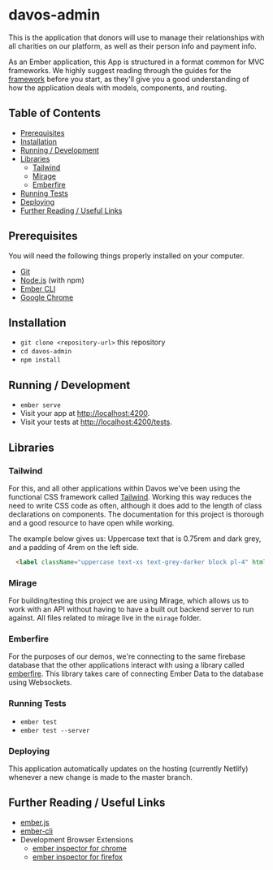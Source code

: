 # davos-admin

This is the application that donors will use to manage their relationships with all charities on our platform, as well as their person info and payment info.

As an Ember application, this App is structured in a format common for MVC frameworks. We highly suggest reading through the guides for the [framework](https://emberjs.com/guides) before you start, as they'll give you a good understanding of how the application deals with models, components, and routing.

## Table of Contents

- [Prerequisites](#prerequisites)
- [Installation](#installation)
- [Running / Development](#running--development)
- [Libraries](#libraries)
  - [Tailwind](#tailwind)
  - [Mirage](#mirage)
  - [Emberfire](#emberfire)
- [Running Tests](#running-tests)
- [Deploying](#deploying)
- [Further Reading / Useful Links](#Further-Reading--Useful-Links)

## Prerequisites

You will need the following things properly installed on your computer.

* [Git](https://git-scm.com/)
* [Node.js](https://nodejs.org/) (with npm)
* [Ember CLI](https://ember-cli.com/)
* [Google Chrome](https://google.com/chrome/)

## Installation

* `git clone <repository-url>` this repository
* `cd davos-admin`
* `npm install`

## Running / Development

* `ember serve`
* Visit your app at [http://localhost:4200](http://localhost:4200).
* Visit your tests at [http://localhost:4200/tests](http://localhost:4200/tests).

## Libraries

### Tailwind

For this, and all other applications within Davos we've been using the functional CSS framework called [Tailwind](https://tailwindcss.com/). Working this way reduces the need to write CSS code as often, although it does add to the length of class declarations on components. The documentation for this project is thorough and a good resource to have open while working.

The example below gives us: Uppercase text that is 0.75rem and dark grey, and a padding of 4rem on the left side.

```html
  <label className="uppercase text-xs text-grey-darker block pl-4" htmlFor="province">Province</label>

```

### Mirage

For building/testing this project we are using Mirage, which allows us to work with an API without having to have a built out backend server to run against. All files related to mirage live in the `mirage` folder.

### Emberfire

For the purposes of our demos, we're connecting to the same firebase database that the other applications interact with using a library called [emberfire](https://github.com/firebase/emberfire). This library takes care of connecting Ember Data to the database using Websockets.

### Running Tests

* `ember test`
* `ember test --server`

### Deploying

This application automatically updates on the hosting (currently Netlify) whenever a new change is made to the master branch.

## Further Reading / Useful Links

* [ember.js](https://emberjs.com/)
* [ember-cli](https://ember-cli.com/)
* Development Browser Extensions
  * [ember inspector for chrome](https://chrome.google.com/webstore/detail/ember-inspector/bmdblncegkenkacieihfhpjfppoconhi)
  * [ember inspector for firefox](https://addons.mozilla.org/en-US/firefox/addon/ember-inspector/)
